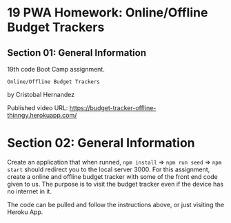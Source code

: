 # 19 PWA Homework: Online/Offline Budget Trackers
## Section 01: General Information
19th code Boot Camp assignment.

`Online/Offline Budget Trackers`

by Cristobal Hernandez

Published video URL: https://budget-tracker-offline-thinngy.herokuapp.com/


# Section 02: General Information
Create an application that when runned, `npm install` => `npm run seed` => `npm start` should redirect you to the local server 3000. 
For this assignment, create a online and offline budget tracker with some of the front end code given to us. The purpose is to visit the budget tracker even if the device has no internet in it.

The code can be pulled and follow the instructions above, or just visiting the Heroku App.
